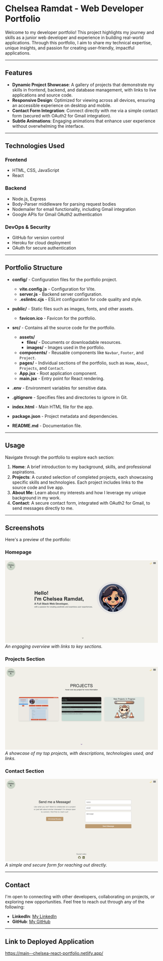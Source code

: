# Chelsea Ramdat - Web Developer Portfolio

Welcome to my developer portfolio! This project highlights my journey and skills as a junior web developer and experience in building real-world applications. Through this portfolio, I aim to share my technical expertise, unique insights, and passion for creating user-friendly, impactful applications.

---

## Features

- **Dynamic Project Showcase**: A gallery of projects that demonstrate my skills in frontend, backend, and database management, with links to live applications and source code.
- **Responsive Design**: Optimized for viewing across all devices, ensuring an accessible experience on desktop and mobile.
- **Contact Form Integration**: Connect directly with me via a simple contact form (secured with OAuth2 for Gmail integration).
- **Subtle Animations**: Engaging animations that enhance user experience without overwhelming the interface.

---

## Technologies Used

### Frontend
- HTML, CSS, JavaScript
- React

### Backend
- Node.js, Express
- Body-Parser middleware for parsing request bodies
- Nodemailer for email functionality, including Gmail integration
- Google APIs for Gmail OAuth2 authentication

### DevOps & Security
- GitHub for version control
- Heroku for cloud deployment
- OAuth for secure authentication

---

## Portfolio Structure

- **config/** - Configuration files for the portfolio project.
  - **vite.config.js** - Configuration for Vite.
  - **server.js** - Backend server configuration.
  - **.eslintrc.cjs** - ESLint configuration for code quality and style.

- **public/** - Static files such as images, fonts, and other assets.
  - **favicon.ico** - Favicon for the portfolio.

- **src/** - Contains all the source code for the portfolio.
  - **assets/** 
    - **files/** - Documents or downloadable resources.
    - **images/** - Images used in the portfolio.
  - **components/** - Reusable components like `Navbar`, `Footer`, and `Project`.
  - **pages/** - Individual sections of the portfolio, such as `Home`, `About`, `Projects`, and `Contact`.
  - **App.jsx** - Root application component.
  - **main.jsx** - Entry point for React rendering.

- **.env** - Environment variables for sensitive data.
- **.gitignore** - Specifies files and directories to ignore in Git.
- **index.html** - Main HTML file for the app.
- **package.json** - Project metadata and dependencies.
- **README.md** - Documentation file.


---

## Usage

Navigate through the portfolio to explore each section:

1. **Home**: A brief introduction to my background, skills, and professional aspirations.
2. **Projects**: A curated selection of completed projects, each showcasing specific skills and technologies. Each project includes links to the source code and live app.
3. **About Me**: Learn about my interests and how I leverage my unique background in my work.
4. **Contact**: A secure contact form, integrated with OAuth2 for Gmail, to send messages directly to me.

---

## Screenshots

Here's a preview of the portfolio:

### Homepage
![Homepage](src/assets/images/Hompage.png)
*An engaging overview with links to key sections.*

### Projects Section
![Projects Section](src/assets/images/Projectpage.png)
*A showcase of my top projects, with descriptions, technologies used, and links.*

### Contact Section
![Contact Section](src/assets/images/Contactpage.png)
*A simple and secure form for reaching out directly.*

---

## Contact

I'm open to connecting with other developers, collaborating on projects, or exploring new opportunities. Feel free to reach out through any of the following:

- **LinkedIn**: [My LinkedIn](https://www.linkedin.com/in/chelsea-ramdat)
- **GitHub**: [My GitHub](https://github.com/ChelsR29)

---

## Link to Deployed Application

https://main--chelsea-react-portfolio.netlify.app/